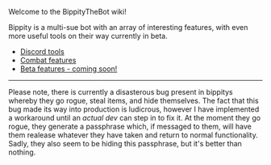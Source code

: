 Welcome to the BippityTheBot wiki!

Bippity is a multi-sue bot with an array of interesting features, with even more useful tools on their way currently in beta.

- [Discord tools](Discord-tools.md)
- [Combat features](Combat-features.md)
- [Beta features - coming soon!](Beta-features.md)


***

Please note, there is currently a disasterous bug present in bippitys whereby they go rogue, steal items, and hide themselves. The fact that this bug made its way into production is ludicrous, however I have implemented a workaround until an *actual dev* can step in to fix it. At the moment they go rogue, they generate a passphrase which, if messaged to them, will have them realease whatever they have taken and return to normal functionality. Sadly, they also seem to be hiding this passphrase, but it's better than nothing.
